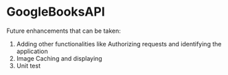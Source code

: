 # GoogleBooksAPI

Future enhancements that can be taken:
1. Adding other functionalities like Authorizing requests and identifying the application
2. Image Caching and displaying
3. Unit test


